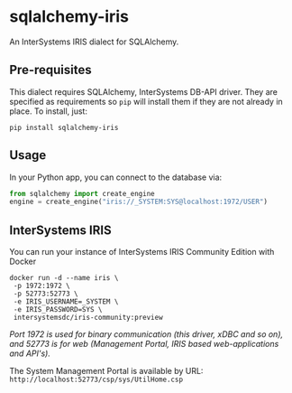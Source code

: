 sqlalchemy-iris
===

An InterSystems IRIS dialect for SQLAlchemy.

Pre-requisites
---

This dialect requires SQLAlchemy, InterSystems DB-API driver. They are specified as requirements so ``pip``
will install them if they are not already in place. To install, just:

```shell
pip install sqlalchemy-iris
```

Usage
---

In your Python app, you can connect to the database via:

```python
from sqlalchemy import create_engine
engine = create_engine("iris://_SYSTEM:SYS@localhost:1972/USER")
```

InterSystems IRIS
---

You can run your instance of InterSystems IRIS Community Edition with Docker 

```shell
docker run -d --name iris \
 -p 1972:1972 \
 -p 52773:52773 \
 -e IRIS_USERNAME=_SYSTEM \
 -e IRIS_PASSWORD=SYS \
 intersystemsdc/iris-community:preview
```

_Port 1972 is used for binary communication (this driver, xDBC and so on), and 52773 is for web (Management Portal, IRIS based web-applications and API's)._

The System Management Portal is available by URL: `http://localhost:52773/csp/sys/UtilHome.csp`
